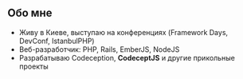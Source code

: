 ##  Обо мне 

* Живу в Киеве, выступаю на конференциях (Framework Days, DevConf, IstanbulPHP)
* Веб-разработчик: PHP, Rails, EmberJS, NodeJS
* Разрабатываю Codeception, **CodeceptJS** и другие прикольные проекты 
